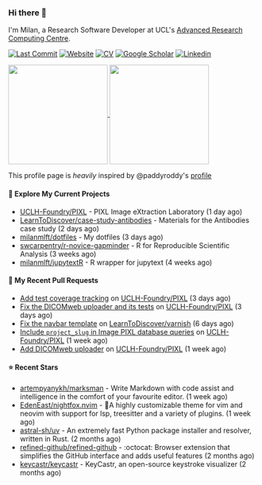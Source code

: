 ### Hi there 👋

I'm Milan, a Research Software Developer at UCL's [Advanced Research Computing
Centre](https://www.ucl.ac.uk/advanced-research-computing/advanced-research-computing-centre).

[![Last Commit](https://img.shields.io/github/last-commit/milanmlft/milanmlft?label=updated)](https://github.com/milanmlft)
[![Website](https://img.shields.io/badge/GitHub%20Pages-222?logo=githubpages&logoColor=fff&style=for-the-badge&style=flat)](https://milanmlft.dev)
[![CV](https://img.shields.io/badge/CV-PDF-pink.svg)](https://milanmlft.netlify.app/uploads/resume.pdf)
[![Google Scholar](https://img.shields.io/badge/Google%20Scholar-4285F4?logo=googlescholar&logoColor=fff&style=for-the-badge&style=flat)](https://scholar.google.com/citations?user=LwW40HQAAAAJ&hl=en)
[![Linkedin](https://img.shields.io/badge/LinkedIn-0A66C2?logo=linkedin&logoColor=fff&style=for-the-badge&style=flat)](http://www.linkedin.com/in/milan-malfait)


<a href="https://github.com/milanmlft/milanmlft#gh-dark-mode-only">
  <img height=200 align="center" src="https://github-readme-stats-paddyroddy.vercel.app/api?username=milanmlft&disable_animations=true&hide_border=true&hide_title=true&include_all_commits=true&rank_icon=github&show=prs_merged,reviews&show_icons=true&theme=tokyonight" />
</a>


<a href="https://github.com/milanmlft/milanmlft#gh-light-mode-only">
  <img height=200 align="center" src="https://github-readme-stats-paddyroddy.vercel.app/api?username=milanmlft&disable_animations=true&hide_border=true&hide_title=true&include_all_commits=true&rank_icon=github&show=prs_merged,reviews&show_icons=true&theme=default" />
</a>

This profile page is _heavily_ inspired by @paddyroddy's [profile](https://github.com/paddyroddy/paddyroddy)

#### 👷 Explore My Current Projects

- [UCLH-Foundry/PIXL](https://github.com/UCLH-Foundry/PIXL) - PIXL Image eXtraction Laboratory
  (1 day ago)
- [LearnToDiscover/case-study-antibodies](https://github.com/LearnToDiscover/case-study-antibodies) - Materials for the Antibodies case study
  (2 days ago)
- [milanmlft/dotfiles](https://github.com/milanmlft/dotfiles) - My dotfiles
  (3 days ago)
- [swcarpentry/r-novice-gapminder](https://github.com/swcarpentry/r-novice-gapminder) - R for Reproducible Scientific Analysis
  (3 weeks ago)
- [milanmlft/jupytextR](https://github.com/milanmlft/jupytextR) - R wrapper for jupytext
  (4 weeks ago)

#### 🔨 My Recent Pull Requests

- [Add test coverage tracking](https://github.com/UCLH-Foundry/PIXL/pull/382) on [UCLH-Foundry/PIXL](https://github.com/UCLH-Foundry/PIXL)
  (3 days ago)
- [Fix the DICOMweb uploader and its tests](https://github.com/UCLH-Foundry/PIXL/pull/381) on [UCLH-Foundry/PIXL](https://github.com/UCLH-Foundry/PIXL)
  (3 days ago)
- [Fix the navbar template](https://github.com/LearnToDiscover/varnish/pull/9) on [LearnToDiscover/varnish](https://github.com/LearnToDiscover/varnish)
  (6 days ago)
- [Include `project_slug` in Image PIXL database queries](https://github.com/UCLH-Foundry/PIXL/pull/380) on [UCLH-Foundry/PIXL](https://github.com/UCLH-Foundry/PIXL)
  (1 week ago)
- [Add DICOMweb uploader](https://github.com/UCLH-Foundry/PIXL/pull/379) on [UCLH-Foundry/PIXL](https://github.com/UCLH-Foundry/PIXL)
  (1 week ago)

#### ⭐ Recent Stars

- [artempyanykh/marksman](https://github.com/artempyanykh/marksman) - Write Markdown with code assist and intelligence in the comfort of your favourite editor.
  (1 week ago)
- [EdenEast/nightfox.nvim](https://github.com/EdenEast/nightfox.nvim) - 🦊A highly customizable theme for vim and neovim with support for lsp, treesitter and a variety of plugins.
  (1 week ago)
- [astral-sh/uv](https://github.com/astral-sh/uv) - An extremely fast Python package installer and resolver, written in Rust.
  (2 months ago)
- [refined-github/refined-github](https://github.com/refined-github/refined-github) - :octocat: Browser extension that simplifies the GitHub interface and adds useful features
  (2 months ago)
- [keycastr/keycastr](https://github.com/keycastr/keycastr) - KeyCastr, an open-source keystroke visualizer
  (2 months ago)
